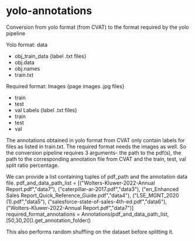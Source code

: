 # yolo-annotations


Conversion from yolo format (from CVAT) to the format required by the yolo pipeline

Yolo format:
data
- obj_train_data
{label .txt files}
- obj.data
- obj.names
- train.txt


Required format:
Images
{page images .jpg files}
- train
- test
- val
Labels
{label .txt files}
- train
- test
- val


The annotations obtained in yolo format from CVAT only contain labels for files as listed in train.txt. The required format needs the images as well.
So the conversion pipeline requires 3 arguments- the path to the pdf(s), the path to the corresponding annotation file from CVAT and the train, test, val split ratio percentage.


We can provide a list containing tuples of pdf_path and the annotation data file.
pdf_and_data_path_list = [("Wolters-Kluwer-2022-Annual Report.pdf","data7"),
("caterpillar-ar-2017.pdf","data3"),
("en_Enhanced Sales Report_Quick_Reference_Guide.pdf","data4"),
("LSE_MGNT_2020 (1).pdf","data5"),
("salesforce-state-of-sales-4th-ed.pdf","data6"),
("Wolters-Kluwer-2022-Annual Report.pdf","data7")]
required_format_annotations = Annotations(pdf_and_data_path_list,[50,30,20]).get_annotation_folder()

This also performs random shuffling on the dataset before splitting it. 
